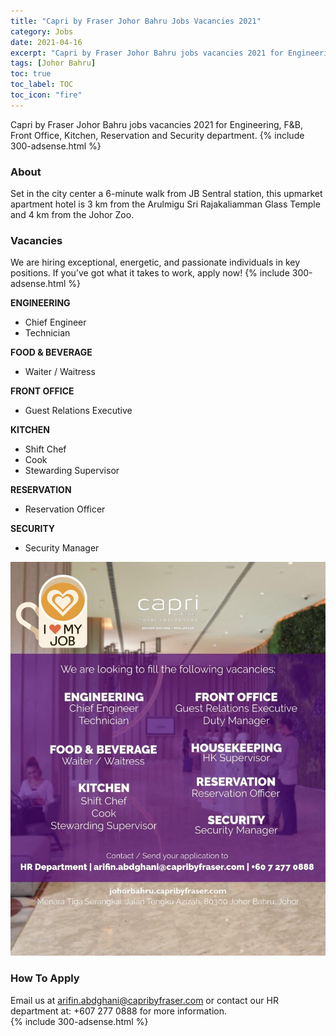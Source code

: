 ```yaml
---
title: "Capri by Fraser Johor Bahru Jobs Vacancies 2021" 
category: Jobs 
date: 2021-04-16
excerpt: "Capri by Fraser Johor Bahru jobs vacancies 2021 for Engineering, F&B, Front Office, Kitchen, Reservation and Security department" 
tags: [Johor Bahru] 
toc: true 
toc_label: TOC 
toc_icon: "fire" 
--- 
```


Capri by Fraser Johor Bahru jobs vacancies 2021 for Engineering, F&B, Front Office, Kitchen, Reservation and Security department.
{% include 300-adsense.html %} 

### About
Set in the city center a 6-minute walk from JB Sentral station, this upmarket apartment hotel is 3 km from the Arulmigu Sri Rajakaliamman Glass Temple and 4 km from the Johor Zoo.

### Vacancies
We are hiring exceptional, energetic, and passionate individuals in key positions. If you’ve got what it takes to work, apply now! 
{% include 300-adsense.html %} 

**ENGINEERING**
- Chief Engineer
- Technician

**FOOD & BEVERAGE**
- Waiter / Waitress

**FRONT OFFICE**
- Guest Relations Executive

**KITCHEN**
- Shift Chef
- Cook
- Stewarding Supervisor

**RESERVATION**
- Reservation Officer

**SECURITY**
- Security Manager

![Capri by Fraser Johor Bahru Jobs 2021!](/assets/images/2021-04/capri-by-fraser-johor-bahru-jobs-vacancies.jpg "Capri by Fraser Johor Bahru Jobs 2021")

### How To Apply
Email us at arifin.abdghani@capribyfraser.com or contact our HR department at: +607 277 0888 for more information.<br/>
{% include 300-adsense.html %} 